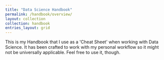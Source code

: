 ```yaml
---
title: "Data Science Handbook"
permalink: /handbook/overview/
layout: collection
collection: handbook
entries_layout: grid
---
```


This is my Handbook that I use as a 'Cheat Sheet' when working with Data Science. It has been crafted to work with my personal workflow so it might not be universally applicable. 
Feel free to use it, though.

